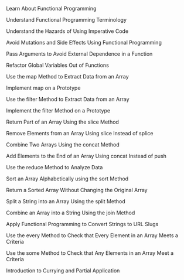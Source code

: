Learn About Functional Programming

Understand Functional Programming Terminology

Understand the Hazards of Using Imperative Code

Avoid Mutations and Side Effects Using Functional Programming

Pass Arguments to Avoid External Dependence in a Function

Refactor Global Variables Out of Functions

Use the map Method to Extract Data from an Array

Implement map on a Prototype

Use the filter Method to Extract Data from an Array

Implement the filter Method on a Prototype

Return Part of an Array Using the slice Method

Remove Elements from an Array Using slice Instead of splice

Combine Two Arrays Using the concat Method

Add Elements to the End of an Array Using concat Instead of push

Use the reduce Method to Analyze Data

Sort an Array Alphabetically using the sort Method

Return a Sorted Array Without Changing the Original Array

Split a String into an Array Using the split Method

Combine an Array into a String Using the join Method

Apply Functional Programming to Convert Strings to URL Slugs

Use the every Method to Check that Every Element in an Array Meets a Criteria

Use the some Method to Check that Any Elements in an Array Meet a Criteria

Introduction to Currying and Partial Application
